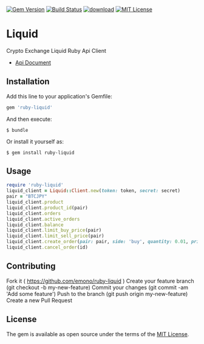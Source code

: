 [![Gem Version](https://badge.fury.io/rb/ruby-liquid.svg)](https://badge.fury.io/rb/ruby-liquid)
[![Build Status](https://travis-ci.org/emono/ruby-liquid.svg?branch=master)](https://rubygems.org/gems/ruby-liquid)
[![download](https://img.shields.io/gem/dt/ruby-liquid.svg)](https://rubygems.org/gems/ruby-liquid)
[![MIT License](http://img.shields.io/badge/license-MIT-blue.svg?style=flat)](LICENSE)

# Liquid

Crypto Exchange Liquid Ruby Api Client
- [Api Document](https://developers.liquid.com/#introduction)

## Installation

Add this line to your application's Gemfile:

```ruby
gem 'ruby-liquid'
```

And then execute:

    $ bundle

Or install it yourself as:

    $ gem install ruby-liquid

## Usage
```rb
require 'ruby-liquid'
liquid_client = Liquid::Client.new(token: token, secret: secret)
pair = "BTCJPY"
liquid_client.product
liquid_client.product_id(pair)
liquid_client.orders
liquid_client.active_orders
liquid_client.balance
liquid_client.limit_buy_price(pair)
liquid_client.limit_sell_price(pair)
liquid_client.create_order(pair: pair, side: 'buy', quantity: 0.01, price: 40000)
liquid_client.cancel_order(id)
```

## Contributing

Fork it ( https://github.com/emono/ruby-liquid )
Create your feature branch (git checkout -b my-new-feature)
Commit your changes (git commit -am 'Add some feature')
Push to the branch (git push origin my-new-feature)
Create a new Pull Request

## License

The gem is available as open source under the terms of the [MIT License](https://opensource.org/licenses/MIT).

